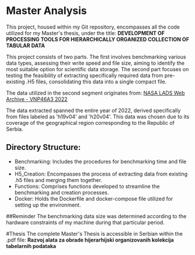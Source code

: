 # Master Analysis

This project, housed within my Git repository, encompasses all the code utilized for my Master's thesis, under the title:
**DEVELOPMENT OF PROCESSING TOOLS FOR HIERARCHICALLY ORGANIZED COLLECTION OF TABULAR DATA**

This project consists of two parts. The first involves benchmarking various data types, assessing their write speed and file size, aiming to identify the most suitable option for scientific data storage. The second part focuses on testing the feasibility of extracting specifically required data from pre-existing .H5 files, consolidating this data into a single compact file.

The data utilized in the second segment originates from:
[NASA LADS Web Archive - VNP46A3 2022](https://ladsweb.modaps.eosdis.nasa.gov/archive/allData/5000/VNP46A3/2022)

The data extracted spanned the entire year of 2022, derived specifically from files labeled as 'h19v04' and 'h20v04'. This data was chosen due to its coverage of the geographical region corresponding to the Republic of Serbia.

## Directory Structure:
- Benchmarking: Includes the procedures for benchmarking time and file size.
- H5_Creation: Encompasses the process of extracting data from existing .h5 files and merging them together.
- Functions: Comprises functions developed to streamline the benchmarking and creation processes.
- Docker: Holds the Dockerfile and docker-compose file utilized for setting up the environment.

##Reminder
The benchmarking data size was determined according to the hardware constraints of my machine during that particular period.

#Thesis
The complete Master's Thesis is accessible in Serbian within the .pdf file:
**Razvoj alata za obrade hijerarhijski organizovanih kolekcija tabelarnih podataka**
